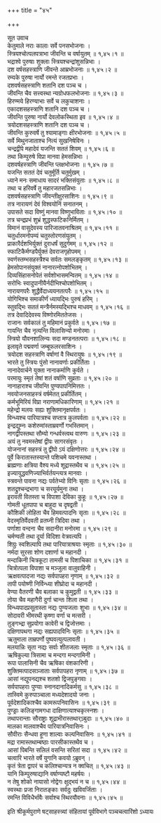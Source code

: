 +++
title = "४५"

+++

सूत उवाच  
केतुमाले नराः कालाः सर्वे पनसभोजनाः ।  
स्त्रियश्चोत्पलपत्राभा जीवन्ति च वर्षायुतम् ॥ १,४५।१ ॥  
भद्राश्वे पुरुषाः शुक्लाः स्त्रियश्चन्द्रांशुसन्निभाः ।  
दश वर्षसहस्त्राणि जीवन्ते आम्रभोजनाः ॥ १,४५।२ ॥  
रम्यके पुरुषा नार्यो रमन्ते रजतप्रभाः ।  
दशवर्षसहस्त्राणि शतानि दश पञ्च च ।  
जीवन्ति चैव सत्त्वस्था न्यग्रोधफलभोजनाः ॥ १,४५।३ ॥  
हिरण्मये हिरण्याभाः सर्वे च लकुचाशनाः ।  
एकादशसहस्त्राणि शतानि दश पञ्च च ।  
जीवन्ति पुरुषा नार्यो देवलोकस्थिता इव ॥ १,४५।४ ॥  
त्रयोदशसहस्त्राणि शतानि दश पञ्च च ।  
जीवन्ति कुरुवर्षे तु श्यामाङ्गाः क्षीरभोजनाः ॥ १,४५।५ ॥  
सर्वे मिथुनजाताश्च नित्यं सुखनिषेविनः ।  
चन्द्रद्वीपे महादेवं यजन्ति सततं शिवम् ॥ १,४५।६ ॥  
तथा किम्पुरुषे विप्रा मानवा हेमसन्निभाः ।  
दशवर्षहस्त्राणि जीवन्ति प्लक्षभोजनाः ॥ १,४५।७ ॥  
यजन्ति सततं देवं चतुर्मूर्ति चतुर्मुखम् ।  
ध्याने मनः समाधाय सादरं भक्तिसंयुताः ॥ १,४५।८ ॥  
तथा च हरिवर्षे तु महारजतसन्निभाः ।  
दशवर्षसहस्त्राणि जीवन्तीक्षुरसाशिनः ॥ १,४५।९ ॥  
तत्र नारायणं देवं विश्वयोनिं सनातनम् ।  
उपासते सदा विष्णुं मानवा विष्णुभाविताः ॥ १,४५।१० ॥  
तत्र चन्द्रप्रभं शुभ्रं शुद्धस्फटिकनिर्मितम् ।  
विमानं वासुदेवस्य पारिजातवनाश्रितम् ॥ १,४५।११ ॥  
चतुर्धारमनोपम्यं चतुस्तोरणसंयुतम् ।  
प्राकारैर्दशभिर्युक्तं दुराधर्षं सुदुर्गमम् ॥ १,४५।१२ ॥  
स्फाटिकैर्मण्डपैर्युक्तं देवराजगृहोपमम् ।  
स्वर्णस्तम्भसहस्त्रैश्च सर्वतः समलङ्कृतम् ॥ १,४५।१३ ॥  
हेमसोपानसंयुक्तं नानारत्नोपशोभितम् ।  
दिव्यसिंहासनोपेतं सर्वशोभासमन्वितम् ॥ १,४५।१४ ॥  
सरोभिः स्वादुपानीयैर्नदीभिश्चोपशोभितम् ।  
नारायणपरैः शुद्धैर्वेदाध्ययनतत्परैः ॥ १,४५।१५ ॥  
योगिभिश्च समाकीर्णं ध्यायद्भिः पुरुषं हरिम् ।  
स्तुवद्भिः सततं मन्त्रैर्नमस्यद्भिश्च माधवम् ॥ १,४५।१६ ॥  
तत्र देवादिदेवस्य विष्णोरमिततेजसः ।  
राजानः सर्वकालं तु महिमानं प्रकुर्वते ॥ १,४५।१७ ॥  
गायन्ति चैव नृत्यन्ति विलासिन्यो मनोरमाः ।  
स्त्रियो यौवनशालिन्यः सदा मण्डनतत्पराः ॥ १,४५।१८ ॥  
इलावृते पद्मवर्णा जम्बूफलरसाशिनः ।  
त्रयोदश सहस्त्राणि वर्षाणां वै स्थिरायुषः ॥ १,४५।१९ ॥  
भारते तु स्त्रियः पुंसो नानावर्णाः प्रकीर्तिताः ।  
नानादेवार्चने युक्ता नानाकर्माणि कुर्वते ।  
परमायुः स्मृतं तेषां शतं वर्षाणि सुव्रताः ॥ १,४५।२० ॥  
नानाहाराश्च जीवन्ति पुण्यपापनिमित्ततः ।  
नवयोजनसाहस्त्रं वर्षमेतत् प्रकीर्तितम् ।  
कर्मभूमिरियं विप्रा नराणामधिकारिणाम् ॥ १,४५।२१ ॥  
महेन्द्रो मलयः सह्यः शुक्तिमानृक्षपर्वतः ।  
विन्ध्यश्च पारियात्रश्च सप्तात्र कुलपर्वताः ॥ १,४५।२२ ॥  
इन्द्रद्युम्नः कशेरुमांस्ताम्रवर्णो गभस्तिमान् ।  
नागद्वीपस्तथा सौम्यो गन्धर्वस्त्वथ वारुणः ॥ १,४५।२३ ॥  
अयं तु नवमस्तेषां द्वीपः सागरसंवृतः ।  
योजनानां सहस्त्रं तु द्वीपो ऽयं दक्षिणोत्तरः ॥ १,४५।२४ ॥  
पूर्वे किरातास्तस्यान्ते पशिचमे यवनास्तथा ।  
ब्राह्मणाः क्षत्रिया वैश्य मध्ये शूद्रास्तथैव च ॥ १,४५।२५ ॥  
इज्यायुद्धवणिज्याभिर्वर्तयन्त्यत्र मानवाः ।  
स्त्रवन्ते पावना नद्यः पर्वतेभ्यो विनिः सृताः ॥ १,४५।२६ ॥  
शतद्रुश्चन्द्रभागा च सरयूर्यमुना तथा ।  
इरावती वितस्ता च विपाशा देविका कुहूः ॥ १,४५।२७ ॥  
गोमती धूतपापा च बाहुदा च दृषद्वती ।  
कौशिकी लोहिता चैव हिमवत्पादनिः सृताः ॥ १,४५।२८ ॥  
वेदस्मृतिर्वेदवती व्रतघ्नी त्रिदिवा तथा ।  
पर्णाशा वन्दना चैव सदानीरा मनोरमा ॥ १,४५।२९ ॥  
चर्मण्वती तथा दूर्या विदिशा वेत्रवत्यपि ।  
शिग्रुः स्वशिल्पापि तथा पारियात्राश्रयाः स्मृताः ॥ १,४५।३० ॥  
नर्मदा सुरसा शोण दशार्णा च महानदी ।  
मन्दाकिनी चित्रकूटा तामसी च पिशाचिका ॥ १,४५।३१ ॥  
चित्रोत्पला विपाशा च मञ्जुला वालुवाहिनी ।  
ऋक्षवत्पादजा नद्यः सर्वपापहरा नृणाम् ॥ १,४५।३२ ॥  
तापी पयोष्णी निर्विन्ध्या शीघ्रोदा च महानदी ।  
वेण्या वैतरणी चैव बलाका च कुमुद्वती ॥ १,४५।३३ ॥  
तोया चैव महागैरी दुर्गा चान्तः शिला तथा ।  
विन्ध्यपादप्रसूतास्ता नद्यः पुण्यजलाः शुभाः ॥ १,४५।३४ ॥  
सोदावरी भीमरथी कृष्णा वर्णा च मत्सरी ।  
तुङ्गभ्द्रा सुप्रयोगा कावेरी च द्विजोत्तमाः ।  
दक्षिणापथगा नद्यः सह्यपादविनिः सृताः ॥ १,४५।३५ ॥  
ऋतुमाला ताम्रपर्णो पुष्पवत्युत्पलावती ।  
मलयान्निः सृता नद्यः सर्वाः शीतजलाः स्मृताः ॥ १,४५।३६ ॥  
ऋषिकुल्या त्रिसामा च मन्दगा मन्दगामिनी ।  
रूपा पालासिनी चैव ऋषिका वंशकारिणी ।  
शुक्तिमत्पादसञ्जाताः सर्वपापहरा नृणाम् ॥ १,४५।३७ ॥  
आसां नद्युपनद्यश्च शतशो द्विजपुङ्गवाः ।  
सर्वपापहराः पुण्याः स्नानदानादिकर्मसु ॥ १,४५।३८ ॥  
तास्विमे कुरुपाञ्चाला मध्यदेशादयो जनाः ।  
पूर्वदेशादिकाश्चैव कामरूपनिवासिनः ॥ १,४५।३९ ॥  
पुण्ड्राः कलिङ्गामगधा दाक्षिणात्याश्चकृत्स्नशः ।  
तथापरान्ताः सौराष्ट्राः शूद्राभीरास्तथार्ऽबुदाः ॥ १,४५।४० ॥  
मालका मालवाश्चैव पारियात्रनिवासिनः ।  
सौवीराः सैन्धवा हूणा शाल्वाः कल्पनिवासिनः ॥ १,४५।४१ ॥  
मद्रा रामास्तथाम्बष्ठाः पारसीकास्तथैव च ।  
आसां पिबन्ति सलिलं वसन्ति सरितां सदा ॥ १,४५।४२ ॥  
चत्वारि भारते वर्षे युगानि कवयो ऽब्रुवन् ।  
कृतं त्रेता द्वापरं च कलिश्चान्यत्र न क्वचित् ॥ १,४५।४३ ॥  
यानि किम्पुरुषाद्यानि वर्षाण्यष्टौ महर्षयः ।  
न तेषु शोको नायासो नोद्वेगः क्षुद्भयं न च ॥ १,४५।४४ ॥  
स्वस्थाः प्रजा निरातङ्काः सर्वदुः खविवर्जिताः ।  
रमन्ति विविधैर्भावैः सर्वाश्च स्थिरयौवनाः ॥ १,४५।४५ ॥  
    
इति श्रीकूर्मपुराणे षट्साहस्त्र्यां संहितायां पूर्वविभागे पञ्चचत्वारिंशो ऽध्यायः
